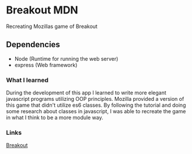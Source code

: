 # Breakout MDN
Recreating Mozillas game of Breakout 

## Dependencies
* Node (Runtime for running the web server)
* express (Web framework)

### What I learned
During the development of this app I learned to write more elegant javascript
programs utilizing OOP principles. Mozilla provided a version of this game 
that didn't utilize es6 classes. By following the tutorial and doing some research
about classes in javascript, I was able to recreate the game in what I think to
be a more module way.

### Links
[Breakout](https://breakout-vm.herokukapp.com)
